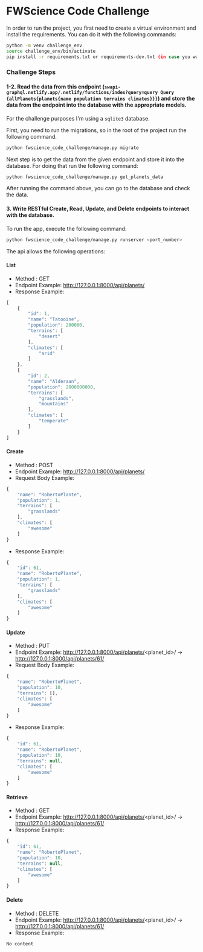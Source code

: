 # FWScience Code Challenge

In order to run the project, you first need to create a virtual environment and install the requirements. You can do it with the following commands:

```bash
python -m venv challenge_env
source challenge_env/bin/activate
pip install -r requirements.txt or requirements-dev.txt (in case you want to have the black and/or pre-commit package in your environment)
```

### Challenge Steps
#### 1-2. Read the data from this endpoint (`swapi-graphql.netlify.app/.netlify/functions/index?query=query Query {allPlanets{planets{name population terrains climates}}}`) and store the data from the endpoint into the database with the appropriate models.

For the challenge purposes I'm using a `sqlite3` database.

First, you need to run the migrations, so in the root of the project run the following command.

```bash
python fwscience_code_challenge/manage.py migrate
```

Next step is to get the data from the given endpoint and store it into the database. For doing that run the following command:

```bash
python fwscience_code_challenge/manage.py get_planets_data
```
After running the command above, you can go to the database and check the data.


#### 3. Write RESTful Create, Read, Update, and Delete endpoints to interact with the database.

To run the app, execute the following command:

```bash
python fwscience_code_challenge/manage.py runserver <port_number>
```

The api allows the following operations:

#### List
- Method : GET
- Endpoint Example: http://127.0.0.1:8000/api/planets/
- Response Example:
```javascript
[
    {
        "id": 1,
        "name": "Tatooine",
        "population": 200000,
        "terrains": [
            "desert"
        ],
        "climates": [
            "arid"
        ]
    },
    {
        "id": 2,
        "name": "Alderaan",
        "population": 2000000000,
        "terrains": [
            "grasslands",
            "mountains"
        ],
        "climates": [
            "temperate"
        ]
    }
]
```

#### Create
- Method : POST
- Endpoint Example: http://127.0.0.1:8000/api/planets/
- Request Body Example:
```javascript
{
    "name": "RobertoPlante",
    "population": 1,
    "terrains": [
        "grasslands"
    ],
    "climates": [
        "awesome"
    ]
}
```
- Response Example:
```javascript
{
    "id": 61,
    "name": "RobertoPlante",
    "population": 1,
    "terrains": [
        "grasslands"
    ],
    "climates": [
        "awesome"
    ]
}
```

#### Update
- Method : PUT
- Endpoint Example: http://127.0.0.1:8000/api/planets/<planet_id>/ -> http://127.0.0.1:8000/api/planets/61/
- Request Body Example:
```javascript
{
    "name": "RobertoPlanet",
    "population": 10,
    "terrains": [],
    "climates": [
        "awesome"
    ]
}
```
- Response Example:
```javascript
{
    "id": 61,
    "name": "RobertoPlanet",
    "population": 10,
    "terrains": null,
    "climates": [
        "awesome"
    ]
}
```

#### Retrieve
- Method : GET
- Endpoint Example: http://127.0.0.1:8000/api/planets/<planet_id>/ -> http://127.0.0.1:8000/api/planets/61/
- Response Example:
```javascript
{
    "id": 61,
    "name": "RobertoPlanet",
    "population": 10,
    "terrains": null,
    "climates": [
        "awesome"
    ]
}
```

#### Delete
- Method : DELETE
- Endpoint Example: http://127.0.0.1:8000/api/planets/<planet_id>/ -> http://127.0.0.1:8000/api/planets/61/
- Response Example:
```javascript
No content
```

